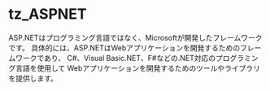 # tz_ASPNET

ASP.NETはプログラミング言語ではなく、Microsoftが開発したフレームワークです。
具体的には、ASP.NETはWebアプリケーションを開発するためのフレームワークであり、
C#、Visual Basic.NET、F#などの.NET対応のプログラミング言語を使用して
Webアプリケーションを開発するためのツールやライブラリを提供します。
